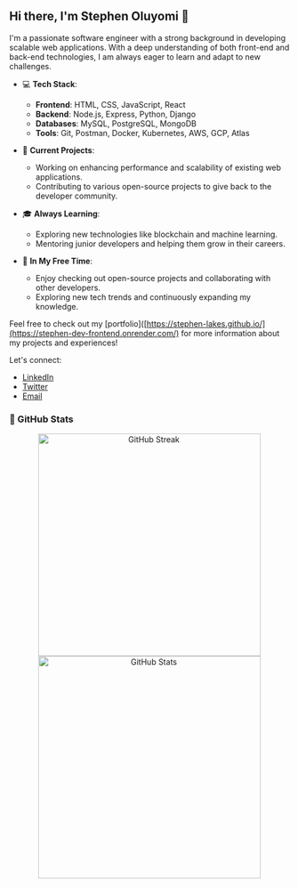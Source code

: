 <!--
- 👋 Hi, I’m @stephen-lakes
- 👀 I’m interested in building cool softwares and apps
- 🌱 I’m currently learning React
- 💞️ I’m looking to collaborate on any web development project
- 📫 How to reach me: you can reach me through my email @ste.oluyomi@gmail.com
-->
<!---
stephen-lakes/stephen-lakes is a ✨ special ✨ repository because its `README.md` (this file) appears on your GitHub profile.
You can click the Preview link to take a look at your changes.
--->
## Hi there, I'm Stephen Oluyomi 👋 

I'm a passionate software engineer with a strong background in developing scalable web applications. With a deep understanding of both front-end and back-end technologies, I am always eager to learn and adapt to new challenges.

- 💻 **Tech Stack**: 
  - **Frontend**: HTML, CSS, JavaScript, React
  - **Backend**: Node.js, Express, Python, Django
  - **Databases**: MySQL, PostgreSQL, MongoDB
  - **Tools**: Git, Postman, Docker, Kubernetes, AWS, GCP, Atlas

- 🚀 **Current Projects**:
  - Working on enhancing performance and scalability of existing web applications.
  - Contributing to various open-source projects to give back to the developer community.

- 🎓 **Always Learning**:
  - Exploring new technologies like blockchain and machine learning.
  - Mentoring junior developers and helping them grow in their careers.

- 🌱 **In My Free Time**:
  - Enjoy checking out open-source projects and collaborating with other developers.
  - Exploring new tech trends and continuously expanding my knowledge.

Feel free to check out my [portfolio]([https://stephen-lakes.github.io/](https://stephen-dev-frontend.onrender.com/) for more information about my projects and experiences!

Let's connect:
- [LinkedIn](https://www.linkedin.com/in/stephenoluyomi/)
- [Twitter](https://twitter.com/StephenOluyomi)
- [Email](mailto:ste.oluyomi@gmail.com)

### :star2: GitHub Stats

<p align="center">
    <img width="400" src="https://github-readme-stats.vercel.app/api?username=stephen-lakes&theme=tokyonight&show_icons=true&hide_border=true&count_private=true" alt="GitHub Streak" />
    <img width="400" src="https://github-readme-streak-stats.herokuapp.com/?user=stephen-lakes&theme=tokyonight&hide_border=true" alt="GitHub Stats" />
</p>

